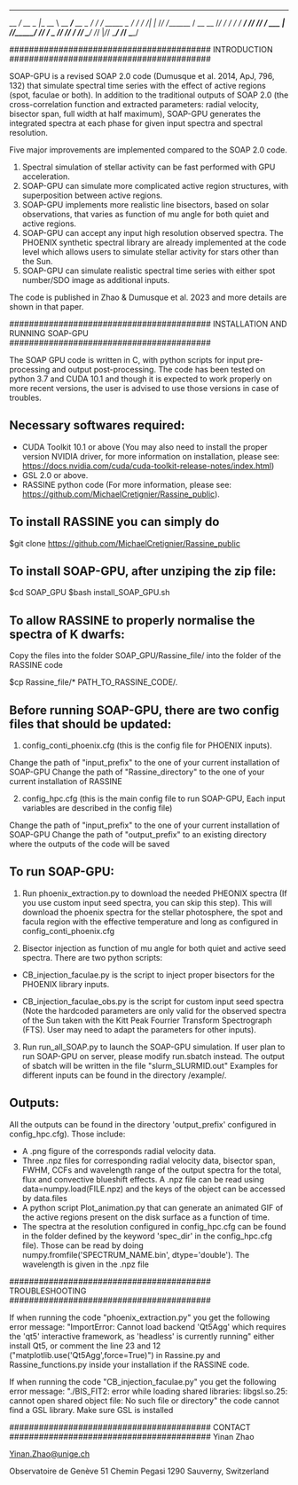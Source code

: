 _____________________________       _____________________  __
__  ___/_  __ \__    |__  __ \      __  ____/__  __ \_  / / /
_____ \_  / / /_  /| |_  /_/ /_______  / __ __  /_/ /  / / /
____/ // /_/ /_  ___ |  ____/_/_____/ /_/ / _  ____// /_/ /
/____/ \____/ /_/  |_/_/            \____/  /_/     \____/


#########################################
INTRODUCTION
#########################################

SOAP-GPU is a revised SOAP 2.0 code (Dumusque et al. 2014, ApJ, 796, 132) that simulate spectral time series with the effect of active regions (spot, faculae or both).
In addition to the traditional outputs of SOAP 2.0 (the cross-correlation function and extracted parameters: radial velocity, bisector span, full width at half maximum),
SOAP-GPU generates the integrated spectra at each phase for given input spectra and spectral resolution.

Five major improvements are implemented compared to the SOAP 2.0 code.
1) Spectral simulation of stellar activity can be fast performed with GPU acceleration.
2) SOAP-GPU can simulate more complicated active region structures, with superposition between active regions.
3) SOAP-GPU implements more realistic line bisectors, based on solar observations, that varies as function of mu angle for both quiet and active regions.
4) SOAP-GPU can accept any input high resolution observed spectra. The PHOENIX synthetic spectral library are already implemented at the code level which
allows users to simulate stellar activity for stars other than the Sun.
5) SOAP-GPU can simulate realistic spectral time series with either spot number/SDO image as additional inputs.

The code is published in Zhao & Dumusque et al. 2023 and more details are shown in that paper.

#########################################
INSTALLATION AND RUNNING SOAP-GPU
#########################################

The SOAP GPU code is written in C, with python scripts for input pre-processing and output post-processing.
The code has been tested on python 3.7 and CUDA 10.1 and though it is expected to work properly on more recent versions, the user is advised to use those versions in case of troubles.

Necessary softwares required:
-----------------------------

- CUDA Toolkit 10.1 or above (You may also need to install the proper version NVIDIA driver, for more information on installation, please see: https://docs.nvidia.com/cuda/cuda-toolkit-release-notes/index.html)
- GSL 2.0 or above.
- RASSINE python code (For more information, please see: https://github.com/MichaelCretignier/Rassine_public).


To install RASSINE you can simply do
------------------------------------

$git clone https://github.com/MichaelCretignier/Rassine_public


To install SOAP-GPU, after unziping the zip file:
-------------------------------------------------

$cd SOAP_GPU
$bash install_SOAP_GPU.sh


To allow RASSINE to properly normalise the spectra of K dwarfs:
------------------------------------------------------------------

Copy the files into the folder SOAP_GPU/Rassine_file/ into the folder of the RASSINE code

$cp Rassine_file/* PATH_TO_RASSINE_CODE/.



Before running SOAP-GPU, there are two config files that should be updated:
---------------------------------------------------------------------------

1) config_conti_phoenix.cfg (this is the config file for PHOENIX inputs).

Change the path of "input_prefix" to the one of your current installation of SOAP-GPU
Change the path of "Rassine_directory" to the one of your current installation of RASSINE

2) config_hpc.cfg (this is the main config file to run SOAP-GPU, Each input variables are described in the config file)

Change the path of "input_prefix" to the one of your current installation of SOAP-GPU
Change the path of "output_prefix" to an existing directory where the outputs of the code will be saved


To run SOAP-GPU:
----------------

1) Run phoenix_extraction.py to download the needed PHEONIX spectra (If you use custom input seed spectra, you can skip this step).
This will download the phoenix spectra for the stellar photosphere, the spot and facula region
with the effective temperature and long as configured in config_conti_phoenix.cfg

2) Bisector injection as function of mu angle for both quiet and active seed spectra.
There are two python scripts:
- CB_injection_faculae.py is the script to inject proper bisectors for the PHOENIX library inputs.

- CB_injection_faculae_obs.py is the script for custom input seed spectra (Note the hardcoded parameters are only valid for the
observed spectra of the Sun taken with the Kitt Peak Fourrier Transform Spectrograph (FTS). User may need to adapt the parameters for other inputs).

3) Run run_all_SOAP.py to launch the SOAP-GPU simulation.
If user plan to run SOAP-GPU on server, please modify run.sbatch instead. The output of sbatch will be written in the file "slurm_SLURMID.out"
Examples for different inputs can be found in the directory /example/.


Outputs:
----------------

All the outputs can be found in the directory 'output_prefix' configured in config_hpc.cfg). Those include:
- A .png figure of the corresponds radial velocity data.
- Three .npz files for corresponding radial velocity data, bisector span, FWHM, CCFs and wavelength range of
the output spectra for the total, flux and convective blueshift effects.
A .npz file can be read using data=numpy.load(FILE.npz) and the keys of the object can be accessed by data.files
- A python script Plot_animation.py that can generate an animated GIF of the active regions present on the disk surface as a function of time.
- The spectra at the resolution configured in config_hpc.cfg can be found in the folder defined by the keyword 'spec_dir' in the config_hpc.cfg file).
Those can be read by doing numpy.fromfile('SPECTRUM_NAME.bin', dtype='double'). The wavelength is given in the .npz file


#########################################
TROUBLESHOOTING
#########################################

If when running the code "phoenix_extraction.py" you get the following error message:
"ImportError: Cannot load backend 'Qt5Agg' which requires the 'qt5' interactive framework, as 'headless' is currently running"
either install Qt5, or comment the line 23 and 12 ("matplotlib.use('Qt5Agg',force=True)") in Rassine.py and Rassine_functions.py
inside your installation if the RASSINE code.


If when running the code "CB_injection_faculae.py" you get the following error message:
"./BIS_FIT2: error while loading shared libraries: libgsl.so.25: cannot open shared object file: No such file or directory"
the code cannot find a GSL library. Make sure GSL is installed

#########################################
CONTACT
#########################################
Yinan Zhao

Yinan.Zhao@unige.ch

Observatoire de Genève
51 Chemin Pegasi
1290 Sauverny, Switzerland
